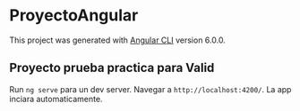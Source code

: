 # ProyectoAngular

This project was generated with [Angular CLI](https://github.com/angular/angular-cli) version 6.0.0.

## Proyecto prueba practica para Valid

Run `ng serve` para un dev server. Navegar a `http://localhost:4200/`. La app inciara automaticamente.
